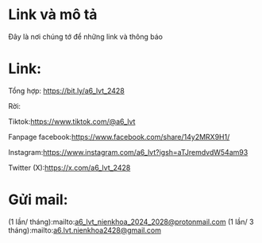 # Link và mô tả
Đây là nơi chúng tớ để những link và thông báo
# Link:
Tổng hợp: https://bit.ly/a6_lvt_2428

Rời:

Tiktok:https://www.tiktok.com/@a6_lvt

Fanpage facebook:https://www.facebook.com/share/14y2MRX9H1/

Instagram:https://www.instagram.com/a6_lvt?igsh=aTJremdvdW54am93

Twitter (X):https://x.com/a6_lvt_2428

# Gửi mail:
(1 lần/ tháng):mailto:a6_lvt_nienkhoa_2024_2028@protonmail.com
(1 lần/ 3 tháng):mailto:a6.lvt.nienkhoa2428@gmail.com
